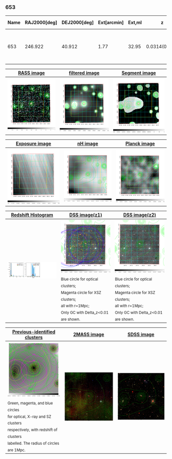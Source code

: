 <div STYLE="page-break-after: always;"></div>

### 653

|Name|RAJ2000[deg]|DEJ2000[deg] |Ext[arcmin]| Ext,ml | z | z_src| C|GC(XSZ,Delta_z<0.01)| GC(OPT,Delta_z<0.01)|GC| R_sig[arcmin] | R500[arcmin] | R500[Mpc]| CRsig[c/s] | CR500[c/s] |L500[1E44 erg/s]|F500[1E-12 erg/s/cm^2]| M500[1E14 Msun]|Tx[keV]|Cnt_sig|Beta|Rc[arcmin]|Comment|Alias|
|---|---|---|---|---|---|------|---|--------|---------|----------|---|---|---|---|---|---|---|---|---|---|---|---|---|---|
|653| 246.922| 40.912| 1.77| 32.95| 0.0314(0.005)| z1, z_xsz| B| L03, MCXC| A, N| A, C, F20, L03, MCXC, N, SPI, W| 25.255| 15.110| 0.569| 0.248(0.063)| 0.233(0.059)| 0.092(0.021)| 4.049(0.936)| 0.54(0.06)| 1.48(0.11)| 351.1| 0.525(-0.016+0.022)| 2.187(-0.315+0.412)| -| k168|

|[RASS image](../image/653/653_img.pdf)|[filtered image](../image/653/653_fil.pdf)|[Segment image](../image/653/653_seg.pdf)|
|-------------------|--------------------|-------------------|
| <img src="../image/653/653_img.png" width="300">  | <img src="../image/653/653_fil.png" width="300">   | <img src="../image/653/653_seg.png" width="300">  |

|[Exposure image](../image/653/653_mex.pdf)| [nH image](../image/653/653_nh.pdf)| [Planck image](../image/653/653_p.pdf)|
|-------------------|--------------------|-------------------|
|<img src="../image/653/653_mex.png" width="300">   | <img src="../image/653/653_nh.png" width="300">    | <img src="../image/653/653_p.png" width="300"> |

|[Redshift Histogram](../image/653/653_zg.pdf) | [DSS image(z1)](../image/653/653_dss_z1.pdf)      |  [DSS image(z2)](../image/653/653_dss_z2.pdf)    |
|-------------------|--------------------|-------------------|
|<img src="../image/653/653_zg.png" width="300"> |<img src="../image/653/653_dss_z1.png" width="300"> <sub><br>Blue circle for optical clusters; <br>Magenta circle for XSZ clusters; <br>all with r=1Mpc; <br>Only GC with Delta_z<0.01 are shown. </sub>| <img src="../image/653/653_dss_z2.png" width="300"><sub><br>Blue circle for optical clusters; <br>Magenta circle for XSZ clusters; <br>all with r=1Mpc; <br>Only GC with Delta_z<0.01 are shown. </sub> |

|[Previous-identified clusters](../image/653/653_gc.pdf) | [2MASS image](../image/653/653_2mass.pdf)      |[SDSS image](../image/653/653_sdss.pdf)   |
|-------------------|-------------------|-------------------|
|<img src=../image/653/653_gc.png width="300"> <br><sub>Green, magenta, and blue circles <br>for optical, X-ray and SZ clusters <br>respectively, with redshift of clusters <br>labelled. The radius of circles <br>are 1Mpc.</sub>|<img src="../image/653/653_2mass.png" width="300">  | <img src="../image/653/653_sdss.png" width="300">  |




